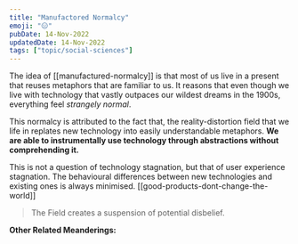 ```yaml
---
title: "Manufactored Normalcy"
emoji: "😑"
pubDate: 14-Nov-2022
updatedDate: 14-Nov-2022
tags: ["topic/social-sciences"]
---
```


The idea of [[manufactured-normalcy]] is that most of us live in a present that reuses metaphors that are familiar to us. It reasons that even though we live with technology that vastly outpaces our wildest dreams in the 1900s, everything feel _strangely normal_.

This normalcy is attributed to the fact that, the reality-distortion field that we life in replates new technology into easily understandable metaphors. **We are able to instrumentally use technology through abstractions without comprehending it.**

This is not a question of technology stagnation, but that of user experience stagnation. The behavioural differences between new technologies and existing ones is always minimised. [[good-products-dont-change-the-world]]

>The Field creates a suspension of potential disbelief.

**Other Related Meanderings:**
